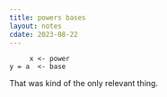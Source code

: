 ```yaml
---
title: powers bases
layout: notes
cdate: 2023-08-22
---
```


```
     x <- power
y = a  <- base
```

That was kind of the only relevant thing.
